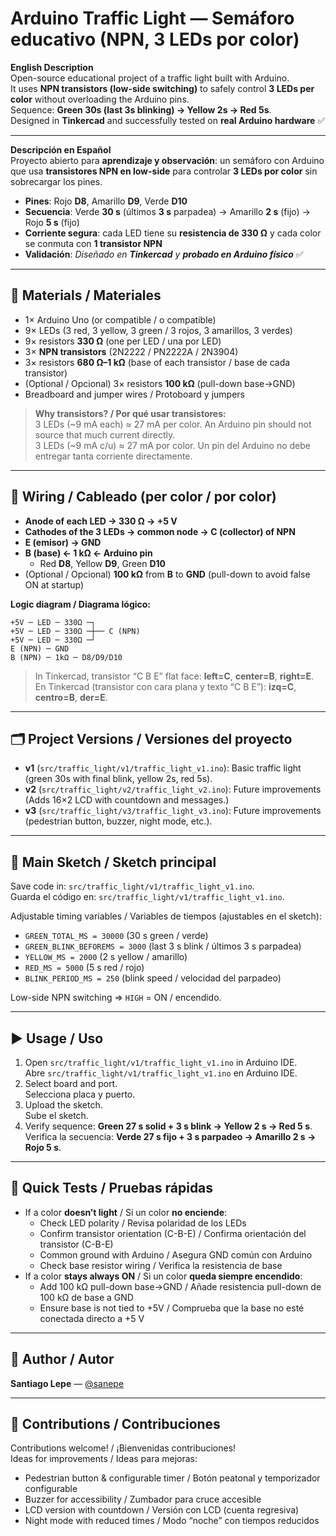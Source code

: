 # Arduino Traffic Light — Semáforo educativo (NPN, 3 LEDs por color)

**English Description**  
Open-source educational project of a traffic light built with Arduino.  
It uses **NPN transistors (low-side switching)** to safely control **3 LEDs per color** without overloading the Arduino pins.  
Sequence: **Green 30s (last 3s blinking) → Yellow 2s → Red 5s**.  
Designed in **Tinkercad** and successfully tested on **real Arduino hardware** ✅

---

**Descripción en Español**  
Proyecto abierto para **aprendizaje y observación**: un semáforo con Arduino que usa **transistores NPN en low-side** para controlar **3 LEDs por color** sin sobrecargar los pines.

- **Pines**: Rojo **D8**, Amarillo **D9**, Verde **D10**
- **Secuencia**: Verde **30 s** (últimos **3 s** parpadea) → Amarillo **2 s** (fijo) → Rojo **5 s** (fijo)
- **Corriente segura**: cada LED tiene su **resistencia de 330 Ω** y cada color se conmuta con **1 transistor NPN**
- **Validación**: *Diseñado en **Tinkercad** y **probado en Arduino físico*** ✅

---

## 🧩 Materials / Materiales

- 1× Arduino Uno (or compatible / o compatible)
- 9× LEDs (3 red, 3 yellow, 3 green / 3 rojos, 3 amarillos, 3 verdes)
- 9× resistors **330 Ω** (one per LED / una por LED)
- 3× **NPN transistors** (2N2222 / PN2222A / 2N3904)
- 3× resistors **680 Ω–1 kΩ** (base of each transistor / base de cada transistor)
- (Optional / Opcional) 3× resistors **100 kΩ** (pull-down base→GND)
- Breadboard and jumper wires / Protoboard y jumpers

> **Why transistors? / Por qué usar transistores:**  
> 3 LEDs (~9 mA each) ≈ 27 mA per color. An Arduino pin should not source that much current directly.  
> 3 LEDs (~9 mA c/u) ≈ 27 mA por color. Un pin del Arduino no debe entregar tanta corriente directamente.

---

## 🔌 Wiring / Cableado (per color / por color)

- **Anode of each LED → 330 Ω → +5 V**
- **Cathodes of the 3 LEDs → common node → C (collector) of NPN**
- **E (emisor) → GND**
- **B (base) ← 1 kΩ ← Arduino pin**  
  - Red **D8**, Yellow **D9**, Green **D10**
- (Optional / Opcional) **100 kΩ** from **B** to **GND** (pull-down to avoid false ON at startup)

**Logic diagram / Diagrama lógico:**
```text
+5V ─ LED ─ 330Ω ─┐
+5V ─ LED ─ 330Ω ─┼── C (NPN)
+5V ─ LED ─ 330Ω ─┘
E (NPN) ─ GND
B (NPN) ─ 1kΩ ─ D8/D9/D10
```
> In Tinkercad, transistor “C B E” flat face: **left=C**, **center=B**, **right=E**.  
> En Tinkercad (transistor con cara plana y texto “C B E”): **izq=C**, **centro=B**, **der=E**.

---

## 🗂 Project Versions / Versiones del proyecto

- **v1** (`src/traffic_light/v1/traffic_light_v1.ino`): Basic traffic light (green 30s with final blink, yellow 2s, red 5s).  
- **v2** (`src/traffic_light/v2/traffic_light_v2.ino`): Future improvements (Adds 16×2 LCD with countdown and messages.)
- **v3** (`src/traffic_light/v3/traffic_light_v3.ino`): Future improvements (pedestrian button, buzzer, night mode, etc.).

---

## 🧠 Main Sketch / Sketch principal

Save code in: `src/traffic_light/v1/traffic_light_v1.ino`.  
Guarda el código en: `src/traffic_light/v1/traffic_light_v1.ino`.

Adjustable timing variables / Variables de tiempos (ajustables en el sketch):
- `GREEN_TOTAL_MS = 30000` (30 s green / verde)
- `GREEN_BLINK_BEFOREMS = 3000` (last 3 s blink / últimos 3 s parpadea)
- `YELLOW_MS = 2000` (2 s yellow / amarillo)
- `RED_MS = 5000` (5 s red / rojo)
- `BLINK_PERIOD_MS = 250` (blink speed / velocidad del parpadeo)

Low-side NPN switching ⇒ `HIGH` = ON / encendido.

---

## ▶️ Usage / Uso

1. Open `src/traffic_light/v1/traffic_light_v1.ino` in Arduino IDE.  
   Abre `src/traffic_light/v1/traffic_light_v1.ino` en Arduino IDE.
2. Select board and port.  
   Selecciona placa y puerto.
3. Upload the sketch.  
   Sube el sketch.
4. Verify sequence: **Green 27 s solid + 3 s blink → Yellow 2 s → Red 5 s**.  
   Verifica la secuencia: **Verde 27 s fijo + 3 s parpadeo → Amarillo 2 s → Rojo 5 s**.

---

## 🧪 Quick Tests / Pruebas rápidas

- If a color **doesn’t light** / Si un color **no enciende**:
  - Check LED polarity / Revisa polaridad de los LEDs
  - Confirm transistor orientation (C-B-E) / Confirma orientación del transistor (C-B-E)
  - Common ground with Arduino / Asegura GND común con Arduino
  - Check base resistor wiring / Verifica la resistencia de base
- If a color **stays always ON** / Si un color **queda siempre encendido**:
  - Add 100 kΩ pull-down base→GND / Añade resistencia pull-down de 100 kΩ de base a GND
  - Ensure base is not tied to +5V / Comprueba que la base no esté conectada directo a +5 V

---

## 👤 Author / Autor

**Santiago Lepe** — [@sanepe](https://github.com/sanepe)

---

## 🤝 Contributions / Contribuciones

Contributions welcome! / ¡Bienvenidas contribuciones!  
Ideas for improvements / Ideas para mejoras:
- Pedestrian button & configurable timer / Botón peatonal y temporizador configurable
- Buzzer for accessibility / Zumbador para cruce accesible
- LCD version with countdown / Versión con LCD (cuenta regresiva)
- Night mode with reduced times / Modo “noche” con tiempos reducidos
